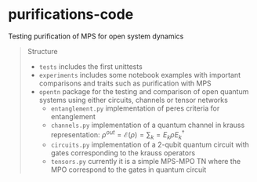 # purifications-code
Testing purification of MPS for open system dynamics 

> Structure
> * `tests` includes the first unittests
> * `experiments` includes some notebook examples with important comparisons and traits such as purification with MPS
> * `opentn` package for the testing and comparison of open quantum systems using either circuits, channels or tensor networks
>   - `entanglement.py` implementation of peres criteria for entanglement
>   - `channels.py`  implementation of a quantum channel in krauss representation: $\rho^{out} = \mathcal{E}(\rho) = \sum_k = E_k \rho E^\dagger_k$
>   - `circuits.py`  implementation of a 2-qubit quantum circuit with gates corresponding to the krauss operators 
>   - `tensors.py` currently it is a simple MPS-MPO TN where the MPO correspond to the gates in quantum circuit
